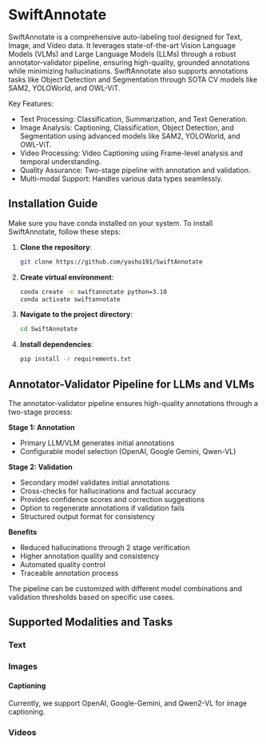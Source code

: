 # SwiftAnnotate

SwiftAnnotate is a comprehensive auto-labeling tool designed for Text, Image, and Video data. It leverages state-of-the-art Vision Language Models (VLMs) and Large Language Models (LLMs) through a robust annotator-validator pipeline, ensuring high-quality, grounded annotations while minimizing hallucinations. SwiftAnnotate also supports annotations tasks like Object Detection and Segmentation through SOTA CV models like SAM2, YOLOWorld, and OWL-ViT.

Key Features:

- Text Processing: Classification, Summarization, and Text Generation.
- Image Analysis: Captioning, Classification, Object Detection, and Segmentation using advanced models like SAM2, YOLOWorld, and OWL-ViT.
- Video Processing: Video Captioning using Frame-level analysis and temporal understanding.
- Quality Assurance: Two-stage pipeline with annotation and validation.
- Multi-modal Support: Handles various data types seamlessly.

## Installation Guide

Make sure you have conda installed on your system. To install SwiftAnnotate, follow these steps:

1. **Clone the repository**:

    ```bash
    git clone https://github.com/yasho191/SwiftAnnotate
    ```

2. **Create virtual environment**:

    ```bash
    conda create -n swiftannotate python=3.10
    conda activate swiftannotate
    ```

3. **Navigate to the project directory**:

    ```bash
    cd SwiftAnnotate
    ```

4. **Install dependencies**:

    ```bash
    pip install -r requirements.txt
    ```

## Annotator-Validator Pipeline for LLMs and VLMs

The annotator-validator pipeline ensures high-quality annotations through a two-stage process:

**Stage 1: Annotation**

- Primary LLM/VLM generates initial annotations
- Configurable model selection (OpenAI, Google Gemini, Qwen-VL)

**Stage 2: Validation**

- Secondary model validates initial annotations
- Cross-checks for hallucinations and factual accuracy
- Provides confidence scores and correction suggestions
- Option to regenerate annotations if validation fails
- Structured output format for consistency

**Benefits**

- Reduced hallucinations through 2 stage verification
- Higher annotation quality and consistency
- Automated quality control
- Traceable annotation process

The pipeline can be customized with different model combinations and validation thresholds based on specific use cases.

## Supported Modalities and Tasks

### Text

### Images

#### Captioning

Currently, we support OpenAI, Google-Gemini, and Qwen2-VL for image captioning.

### Videos

